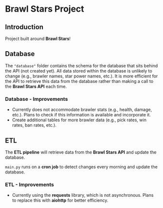 # Brawl Stars Project

## Introduction

Project built around **Brawl Stars**!

## Database

The `"database"` folder contains the schema for the database that sits behind the API (not created yet). All data stored within the database is unlikely to change (e.g., brawler names, star power names, etc.). It is more efficient for the API to retrieve this data from the database rather than making a call to the **Brawl Stars API** each time.

### Database - Improvements

- Currently does not accommodate brawler stats (e.g., health, damage, etc.). Plans to check if this information is available and incorporate it.
- Create additional tables for more brawler data (e.g., pick rates, win rates, ban rates, etc.).

## ETL

The **ETL pipeline** will retrieve data from the **Brawl Stars API** and update the database.

`main.py` runs on a **cron job** to detect changes every morning and update the database.

### ETL - Improvements

- Currently using the **requests** library, which is not asynchronous. Plans to replace this with **aiohttp** for better efficiency.
